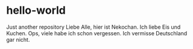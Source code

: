 # hello-world
Just another repository
Liebe Alle, hier ist Nekochan. Ich liebe Eis und Kuchen.
Ops, viele habe ich schon vergessen. Ich vermisse Deutschland gar nicht.
